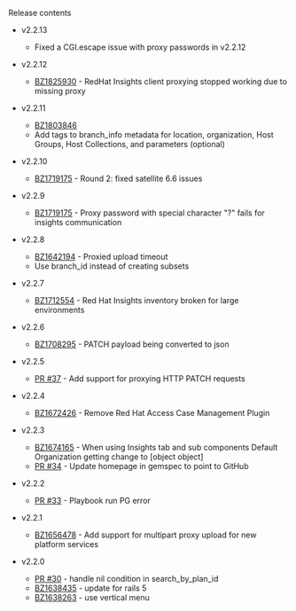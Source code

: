 Release contents

- v2.2.13
  * Fixed a CGI.escape issue with proxy passwords in v2.2.12
  
- v2.2.12
  * [BZ1825930](https://bugzilla.redhat.com/show_bug.cgi?id=1825930) - RedHat Insights client proxying stopped working due to missing proxy

- v2.2.11
  * [BZ1803846](https://bugzilla.redhat.com/show_bug.cgi?id=1803846)
  * Add tags to branch_info metadata for location, organization, Host Groups, Host Collections, and parameters (optional)
  
- v2.2.10 
  * [BZ1719175](https://bugzilla.redhat.com/show_bug.cgi?id=1719175) - Round 2: fixed satellite 6.6 issues

- v2.2.9
  * [BZ1719175](https://bugzilla.redhat.com/show_bug.cgi?id=1719175) - Proxy password with special character "?" fails for insights communication

- v2.2.8
  * [BZ1642194](https://bugzilla.redhat.com/show_bug.cgi?id=1642194) - Proxied upload timeout
  * Use branch_id instead of creating subsets
  
- v2.2.7
  * [BZ1712554](https://bugzilla.redhat.com/show_bug.cgi?id=1712554) - Red Hat Insights inventory broken for large environments

- v2.2.6
  * [BZ1708295](https://bugzilla.redhat.com/show_bug.cgi?id=1708295) - PATCH payload being converted to json

- v2.2.5
  * [PR #37](https://github.com/redhataccess/foreman-plugin/pull/37) - Add support for proxying HTTP PATCH requests

- v2.2.4
  * [BZ1672426](https://bugzilla.redhat.com/show_bug.cgi?id=1672426) - Remove Red Hat Access Case Management Plugin

- v2.2.3
  * [BZ1674165](https://bugzilla.redhat.com/show_bug.cgi?id=1674165) - When using Insights tab and sub components Default Organization getting change to [object object]
  * [PR #34](https://github.com/redhataccess/foreman-plugin/pull/34) - Update homepage in gemspec to point to GitHub

- v2.2.2
  * [PR #33](https://github.com/redhataccess/foreman-plugin/pull/33) - Playbook run PG error
  
- v2.2.1
  * [BZ1656478](https://bugzilla.redhat.com/show_bug.cgi?id=1656478) - Add support for multipart proxy upload for new platform services
  
- v2.2.0
  * [PR #30](https://github.com/redhataccess/foreman-plugin/pull/30) - handle nil condition in search_by_plan_id
  * [BZ1638435](https://bugzilla.redhat.com/show_bug.cgi?id=1638435) - update for rails 5
  * [BZ1638263](https://bugzilla.redhat.com/show_bug.cgi?id=1638263) - use vertical menu